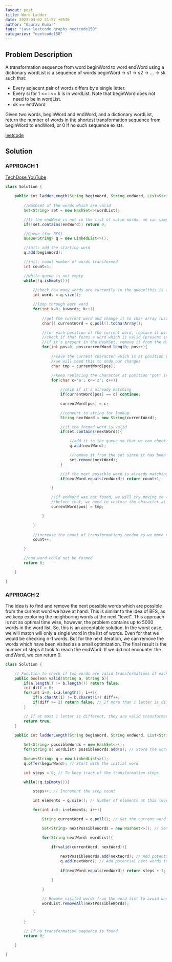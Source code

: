 ```yaml
---
layout: post
title: Word Ladder
date: 2023-03-02 21:57 +0530
author: "Gaurav Kumar"
tags: "java leetcode graphs neetcode150"
categories: "neetcode150"
---
```


## Problem Description

A transformation sequence from word beginWord to word endWord using a dictionary wordList is a sequence of words beginWord -> s1 -> s2 -> ... -> sk such that:

- Every adjacent pair of words differs by a single letter.
- Every si for 1 <= i <= k is in wordList. Note that beginWord does not need to be in wordList.
- sk == endWord

Given two words, beginWord and endWord, and a dictionary wordList, return the number of words in the shortest transformation sequence from beginWord to endWord, or 0 if no such sequence exists.

[leetcode](https://leetcode.com/problems/word-ladder/description/)

## Solution

### APPROACH 1

[TechDose YouTube](https://www.youtube.com/watch?v=ZVJ3asMoZ18)

```java
class Solution {
    
    public int ladderLength(String beginWord, String endWord, List<String> wordList) {
        
        //HashSet of the words which are valid
        Set<String> set = new HashSet<>(wordList);

        //If the endWord is not in the list of valid words, we can simply return 0
        if(!set.contains(endWord)) return 0;

        //Queue (for BFS)
        Queue<String> q = new LinkedList<>();

        //init: add the starting word
        q.add(beginWord);

        //init: count number of words transformed
        int count=1;

        //while queue is not empty
        while(!q.isEmpty()){
            
            //check how many words are currently in the queue(this is also the number of words in the current "Level")
            int words = q.size();

            //loop through each word
            for(int k=0; k<words; k++){
                
                //get the current word and change it to char array (using str.substring() will lead to TLE)
                char[] currentWord = q.poll().toCharArray();

                //for each position of the current word, replace it with alphabets from a to z (except for the already existing character)
                //check if that forms a word which is valid (present in the HashSet)
                //if it's present in the HashSet, remove it from the HashSet (this will be the least number of transformations needed) and add it to the queue (so that we can check that word in the next iteration if needed)
                for(int pos=0; pos<currentWord.length; pos++){
                    
                    //save the current character which is at position pos
                    //we will need this to undo our changes
                    char tmp = currentWord[pos];
                    
                    //keep replacing the character at position "pos" in the current word
                    for(char c='a'; c<='z'; c++){

                        //skip if it's already matching
                        if(currentWord[pos] == c) continue;

                        currentWord[pos] = c;

                        //convert to string for lookup
                        String nextWord = new String(currentWord);

                        //if the formed word is valid
                        if(set.contains(nextWord)){

                            //add it to the queue so that we can check further in the next iteration
                            q.add(nextWord);

                            //remove it from the set since it has been visited
                            set.remove(nextWord);
                        }

                        //if the next possible word is already matching the end word, we can return the count of transformations
                        if(nextWord.equals(endWord)) return count+1;

                    }

                    //if endWord was not found, we will try moving to the next position
                    //before that, we need to restore the character at current position pos
                    currentWord[pos] = tmp;

                }

            }
            
            //increase the count of transformations needed as we move to the next level
            count++;

        }

        //end word could not be formed
        return 0;

    }

}
```

### APPROACH 2

The idea is to find and remove the next possible words which are possible from the current word we have at hand. This is similar to the idea of BFS, as we keep exploring the neighboring words at the next "level". This approach is not so optimal time wise, however, the problem contains up to 5000 words in the word list. So, this is an acceptable solution. In the worst case, we will match will only a single word in the list of words. Even for that we would be checking n-1 words. But for the next iteration, we can remove the words which have been visited as a small optimization. The final result is the number of steps it took to reach the endWord. If we did not encounter the endWord, we can return 0.

```java
class Solution {

    // Function to check if two words are valid transformations of each other
    public boolean valid(String a, String b){
        if(a.length() != b.length()) return false;
        int diff = 0;
        for(int i=0; i<a.length(); i++){
            if(a.charAt(i) != b.charAt(i)) diff++;
            if(diff >= 2) return false; // If more than 1 letter is different, not a valid transformation
        }

        // If at most 1 letter is different, they are valid transformations
        return true; 
    }
    
    public int ladderLength(String beginWord, String endWord, List<String> wordList) {

        Set<String> possibleWords = new HashSet<>();
        for(String s: wordList) possibleWords.add(s); // Store the wordList in a HashSet for efficient lookup

        Queue<String> q = new LinkedList<>();
        q.offer(beginWord); // Start with the initial word

        int steps = 0; // To keep track of the transformation steps

        while(!q.isEmpty()){

            steps++; // Increment the step count

            int elements = q.size(); // Number of elements at this level of transformation

            for(int i=0; i<elements; i++){

                String currentWord = q.poll(); // Get the current word from the queue

                Set<String> nextPossibleWords = new HashSet<>(); // Set to maintain the list of next words which are possible from the currentWord

                for(String nextWord: wordList){

                    if(valid(currentWord, nextWord)){
                        
                        nextPossibleWords.add(nextWord); // Add potential next words to the set
                        q.add(nextWord); // Add potential next words to the queue
                        
                        if(nextWord.equals(endWord)) return steps + 1; // If the end word is reached, return the steps

                    }

                }

                // Remove visited words from the word list to avoid unnecessary checks (mark visited)
                wordList.removeAll(nextPossibleWords);

            }

        }

        // If no transformation sequence is found
        return 0; 

    }

}
```
